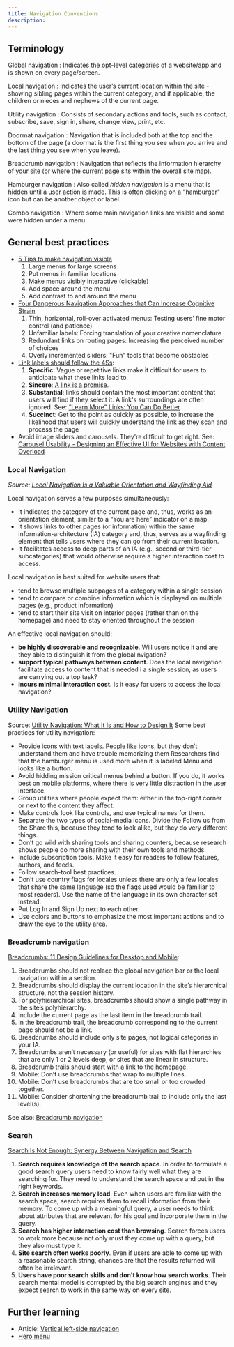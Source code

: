 ```yaml
---
title: Navigation Conventions
description: 
---
```

## Terminology
Global navigation
: Indicates the opt-level categories of a website/app and is shown on every page/screen.

Local navigation
: Indicates the user’s current location within the site - showing sibling pages within the current category, and if applicable, the children or nieces and nephews of the current page.

Utility navigation
: Consists of secondary actions and tools, such as contact, subscribe, save, sign in, share, change view, print, etc.

Doormat navigation
: Navigation that is included both at the top and the bottom of the page (a doormat is the first thing you see when you arrive and the last thing you see when you leave).

Breadcrumb navigation
: Navigation that reflects the information hierarchy of your site (or where the current page sits within the overall site map).

Hamburger navigation
: Also called _hidden navigation_ is a menu that is hidden until a user action is made. This is often clicking on a "hamburger" icon but can be another object or label.

Combo navigation
: Where some main navigation links are visible and some were hidden under a menu.

## General best practices
- [5 Tips to make navigation visible](https://www.nngroup.com/videos/navigation-menu-visibility/)
    1. Large menus for large screens
    2. Put menus in familiar locations
    3. Make menus visibly interactive ([clickable](https://www.nngroup.com/articles/clickable-elements/))
    4. Add space around the menu
    5. Add contrast to and around the menu
- [Four Dangerous Navigation Approaches that Can Increase Cognitive Strain](https://www.nngroup.com/articles/navigation-cognitive-strain/)
    1. Thin, horizontal, roll-over activated menus: Testing users’ fine motor control (and patience)
    2. Unfamiliar labels: Forcing translation of your creative nomenclature
    3. Redundant links on routing pages: Increasing the perceived number of choices
    4. Overly incremented sliders: "Fun" tools that become obstacles
- [Link labels should follow the 4Ss](https://www.nngroup.com/articles/better-link-labels/):
    1. **Specific**: Vague or repetitive links make it difficult for users to anticipate what these links lead to.
    2. **Sincere**: [A link is a promise](https://www.nngroup.com/articles/link-promise/).
    3. **Substantial**: links should contain the most important content that users will find if they select it. A link's surroundings are often ignored. See: [“Learn More” Links: You Can Do Better](https://www.nngroup.com/articles/learn-more-links/)
    4. **Succinct**: Get to the point as quickly as possible, to increase the likelihood that users will quickly understand the link as they scan and process the page
- Avoid image sliders and carousels. They're difficult to get right. See: [Carousel Usability - Designing an Effective UI for Websites with Content Overload](https://www.nngroup.com/articles/designing-effective-carousels/)

### Local Navigation
_Source: [Local Navigation Is a Valuable Orientation and Wayfinding Aid](https://www.nngroup.com/articles/local-navigation/)_

Local navigation serves a few purposes simultaneously:
- It indicates the category of the current page and, thus, works as an orientation element, similar to a “You are here” indicator on a map.
- It shows links to other pages (or information) within the same information-architecture (IA) category and, thus, serves as a wayfinding element that tells users where they can go from their current location.
- It facilitates access to deep parts of an IA (e.g., second or third-tier subcategories) that would otherwise require a higher interaction cost to access.

Local navigation is best suited for website users that:
- tend to browse multiple subpages of a category within a single session
- tend to compare or combine information which is displayed on multiple pages (e.g., product information)
- tend to start their site visit on interior pages (rather than on the homepage) and need to stay oriented throughout the session

An effective local navigation should:
- **be highly discoverable and recognizable**. Will users notice it and are they able to distinguish it from the global nvigation?
- **support typical pathways between content**. Does the local navigation facilitate access to content that is needed i a single session, as users are carrying out a top task?
- **incurs minimal interaction cost**. Is it easy for users to access the local navigation?

### Utility Navigation
Source: [Utility Navigation: What It Is and How to Design It](https://www.nngroup.com/articles/utility-navigation/)
Some best practices for utility navigation:
- Provide icons with text labels. People like icons, but they don’t understand them and have trouble memorizing them Researchers find that the hamburger menu is used more when it is labeled Menu and looks like a button.
- Avoid hidding mission critical menus behind a button. If you do, it works best on mobile platforms, where there is very little distraction in the user interface.
- Group utilities where people expect them: either in the top-right corner or next to the content they affect.
- Make controls look like controls, and use typical names for them.
- Separate the two types of social-media icons. Divide the Follow us from the Share this, because they tend to look alike, but they do very different things.
- Don’t go wild with sharing tools and sharing counters, because research shows people do more sharing with their own tools and methods.
- Include subscription tools. Make it easy for readers to follow features, authors, and feeds.
- Follow search-tool best practices.
- Don’t use country flags for locales unless there are only a few locales that share the same language (so the flags used would be familiar to most readers). Use the name of the language in its own character set instead.
- Put Log In and Sign Up next to each other.
- Use colors and buttons to emphasize the most important actions and to draw the eye to the utility area.

### Breadcrumb navigation
[Breadcrumbs: 11 Design Guidelines for Desktop and Mobile](https://www.nngroup.com/articles/breadcrumbs/):
1. Breadcrumbs should not replace the global navigation bar or the local navigation within a section.
2. Breadcrumbs should display the current location in the site’s hierarchical structure, not the session history.
3. For polyhierarchical sites, breadcrumbs should show a single pathway in the site’s polyhierarchy.
4. Include the current page as the last item in the breadcrumb trail.
5. In the breadcrumb trail, the breadcrumb corresponding to the current page should not be a link. 
6. Breadcrumbs should include only site pages, not logical categories in your IA.
7. Breadcrumbs aren’t necessary (or useful) for sites with flat hierarchies that are only 1 or 2 levels deep, or sites that are linear in structure.
8. Breadcrumb trails should start with a link to the homepage.
9. Mobile: Don’t use breadcrumbs that wrap to multiple lines.
10. Mobile: Don’t use breadcrumbs that are too small or too crowded together.
11. Mobile: Consider shortening the breadcrumb trail to include only the last level(s).

See also: [Breadcrumb navigation](https://www.nngroup.com/articles/breadcrumbs/)

### Search
[Search Is Not Enough: Synergy Between Navigation and Search](https://www.nngroup.com/articles/search-not-enough/)
1. **Search requires knowledge of the search space**. In order to formulate a good search query users need to know fairly well what they are searching for. They need to understand the search space and put in the right keywords.
2. **Search increases memory load**. Even when users are familiar with the search space, search requires them to recall information from their memory. To come up with a meaningful query, a user needs to think about attributes that are relevant for his goal and incorporate them in the query.
3. **Search has higher interaction cost than browsing**. Search forces users to work more because not only must they come up with a query, but they also must type it.
4. **Site search often works poorly**. Even if users are able to come up with a reasonable search string, chances are that the results returned will often be irrelevant.
5. **Users have poor search skills and don’t know how search works**. Their search mental model is corrupted by the big search engines and they expect search to work in the same way on every site.

## Further learning
- Article: [Vertical left-side navigation](https://www.nngroup.com/articles/vertical-nav/)
- [Hero menu](https://www.nngroup.com/articles/mega-menus-work-well/)